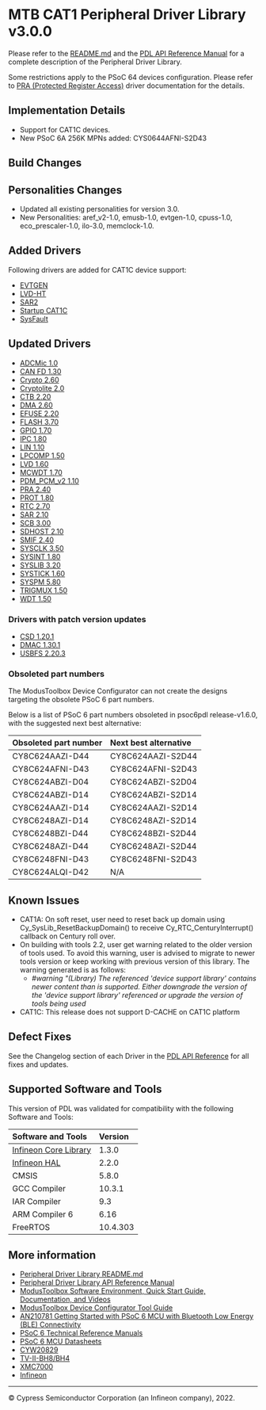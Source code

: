 # MTB CAT1 Peripheral Driver Library v3.0.0

Please refer to the [README.md](./README.md) and the
[PDL API Reference Manual](https://infineon.github.io/mtb-pdl-cat1/pdl_api_reference_manual/html/index.html)
for a complete description of the Peripheral Driver Library.

Some restrictions apply to the PSoC 64 devices configuration. Please refer to [PRA (Protected Register Access)](https://infineon.github.io/mtb-pdl-cat1/pdl_api_reference_manual/html/group__group__pra.html) driver documentation for the details.

## Implementation Details

* Support for CAT1C devices.
* New PSoC 6A 256K MPNs added: CYS0644AFNI-S2D43

## Build Changes

## Personalities Changes

* Updated all existing personalities for version 3.0.
* New Personalities: aref_v2-1.0, emusb-1.0, evtgen-1.0, cpuss-1.0, eco_prescaler-1.0, ilo-3.0, memclock-1.0.

## Added Drivers

Following drivers are added for CAT1C device support:
* [EVTGEN](https://infineon.github.io/mtb-pdl-cat1/pdl_api_reference_manual/html/group__group__evtgen.html)
* [LVD-HT](https://infineon.github.io/mtb-pdl-cat1/pdl_api_reference_manual/html/group__group__lvd__ht.html)
* [SAR2](https://infineon.github.io/mtb-pdl-cat1/pdl_api_reference_manual/html/group__group__sar2.html)
* [Startup CAT1C](https://infineon.github.io/mtb-pdl-cat1/pdl_api_reference_manual/html/group__group__system__config__cm7.html)
* [SysFault](https://infineon.github.io/mtb-pdl-cat1/pdl_api_reference_manual/html/group__group__sysfault.html)


## Updated Drivers

* [ADCMic 1.0](https://infineon.github.io/mtb-pdl-cat1/pdl_api_reference_manual/html/group__group__adcmic.html)
* [CAN FD 1.30](https://infineon.github.io/mtb-pdl-cat1/pdl_api_reference_manual/html/group__group__canfd.html)
* [Crypto 2.60](https://infineon.github.io/mtb-pdl-cat1/pdl_api_reference_manual/html/group__group__crypto.html)
* [Cryptolite 2.0](https://infineon.github.io/mtb-pdl-cat1/pdl_api_reference_manual/html/group__group__cryptolite.html)
* [CTB 2.20](https://infineon.github.io/mtb-pdl-cat1/pdl_api_reference_manual/html/group__group__ctb.html)
* [DMA 2.60](https://infineon.github.io/mtb-pdl-cat1/pdl_api_reference_manual/html/group__group__dma.html)
* [EFUSE 2.20](https://infineon.github.io/mtb-pdl-cat1/pdl_api_reference_manual/html/group__group__efuse.html)
* [FLASH 3.70](https://infineon.github.io/mtb-pdl-cat1/pdl_api_reference_manual/html/group__group__flash.html)
* [GPIO 1.70](https://infineon.github.io/mtb-pdl-cat1/pdl_api_reference_manual/html/group__group__gpio.html)
* [IPC 1.80](https://infineon.github.io/mtb-pdl-cat1/pdl_api_reference_manual/html/group__group__ipc.html)
* [LIN 1.10](https://infineon.github.io/mtb-pdl-cat1/pdl_api_reference_manual/html/group__group__lin.html)
* [LPCOMP 1.50](https://infineon.github.io/mtb-pdl-cat1/pdl_api_reference_manual/html/group__group__lpcomp.html)
* [LVD 1.60](https://infineon.github.io/mtb-pdl-cat1/pdl_api_reference_manual/html/group__group__lvd.html)
* [MCWDT 1.70](https://infineon.github.io/mtb-pdl-cat1/pdl_api_reference_manual/html/group__group__mcwdt.html)
* [PDM_PCM_v2 1.10](https://infineon.github.io/mtb-pdl-cat1/pdl_api_reference_manual/html/group__group__pdm__pcm__v2.html)
* [PRA 2.40](https://infineon.github.io/mtb-pdl-cat1/pdl_api_reference_manual/html/group__group__pra.html)
* [PROT 1.80](https://infineon.github.io/mtb-pdl-cat1/pdl_api_reference_manual/html/group__group__prot.html)
* [RTC 2.70](https://infineon.github.io/mtb-pdl-cat1/pdl_api_reference_manual/html/group__group__rtc.html)
* [SAR 2.10](https://infineon.github.io/mtb-pdl-cat1/pdl_api_reference_manual/html/group__group__sar.html)
* [SCB 3.00](https://infineon.github.io/mtb-pdl-cat1/pdl_api_reference_manual/html/group__group__scb.html)
* [SDHOST 2.10](https://infineon.github.io/mtb-pdl-cat1/pdl_api_reference_manual/html/group__group__sd__host.html)
* [SMIF 2.40](https://infineon.github.io/mtb-pdl-cat1/pdl_api_reference_manual/html/group__group__smif.html)
* [SYSCLK 3.50](https://infineon.github.io/mtb-pdl-cat1/pdl_api_reference_manual/html/group__group__sysclk.html)
* [SYSINT 1.80](https://infineon.github.io/mtb-pdl-cat1/pdl_api_reference_manual/html/group__group__sysint.html)
* [SYSLIB 3.20](https://infineon.github.io/mtb-pdl-cat1/pdl_api_reference_manual/html/group__group__syslib.html)
* [SYSTICK 1.60](https://infineon.github.io/mtb-pdl-cat1/pdl_api_reference_manual/html/group__group__arm__system__timer.html)
* [SYSPM 5.80](https://infineon.github.io/mtb-pdl-cat1/pdl_api_reference_manual/html/group__group__syspm.html)
* [TRIGMUX 1.50](https://infineon.github.io/mtb-pdl-cat1/pdl_api_reference_manual/html/group__group__trigmux.html)
* [WDT 1.50](https://infineon.github.io/mtb-pdl-cat1/pdl_api_reference_manual/html/group__group__wdt.html)

### Drivers with patch version updates

* [CSD 1.20.1](https://infineon.github.io/mtb-pdl-cat1/pdl_api_reference_manual/html/group__group__csd.html)
* [DMAC 1.30.1](https://infineon.github.io/mtb-pdl-cat1/pdl_api_reference_manual/html/group__group__dmac.html)
* [USBFS 2.20.3](https://infineon.github.io/mtb-pdl-cat1/pdl_api_reference_manual/html/group__group__usbfs__dev__drv.html)

### Obsoleted part numbers

The ModusToolbox Device Configurator can not create the designs targeting the obsolete PSoC 6 part numbers.

Below is a list of PSoC 6 part numbers obsoleted in psoc6pdl release-v1.6.0, with the suggested next best alternative:

| Obsoleted part number | Next best alternative |
| :---                  | :----                 |
| CY8C624AAZI-D44       | CY8C624AAZI-S2D44     |
| CY8C624AFNI-D43       | CY8C624AFNI-S2D43     |
| CY8C624ABZI-D04       | CY8C624ABZI-S2D04     |
| CY8C624ABZI-D14       | CY8C624ABZI-S2D14     |
| CY8C624AAZI-D14       | CY8C624AAZI-S2D14     |
| CY8C6248AZI-D14       | CY8C6248AZI-S2D14     |
| CY8C6248BZI-D44       | CY8C6248BZI-S2D44     |
| CY8C6248AZI-D44       | CY8C6248AZI-S2D44     |
| CY8C6248FNI-D43       | CY8C6248FNI-S2D43     |
| CY8C624ALQI-D42       | N/A                   |

## Known Issues
* CAT1A: On soft reset, user need to reset back up domain using Cy_SysLib_ResetBackupDomain() to receive Cy_RTC_CenturyInterrupt() callback on Century roll over.
* On building with tools 2.2, user get warning related to the older version of tools used. To avoid this warning, user is advised to migrate to newer tools version or keep working with previous version of this library.  The warning generated is as follows:
  * _#warning "(Library) The referenced 'device support library' contains newer content than is supported. Either downgrade the version of the 'device support library' referenced or upgrade the version of tools being used_
* CAT1C: This release does not support D-CACHE on CAT1C platform


## Defect Fixes

See the Changelog section of each Driver in the [PDL API Reference](https://infineon.github.io/mtb-pdl-cat1/pdl_api_reference_manual/html/modules.html) for all fixes and updates.

## Supported Software and Tools

This version of PDL was validated for compatibility with the following Software and Tools:

| Software and Tools                                                            | Version      |
| :---                                                                          | :----        |
| [Infineon Core Library](https://github.com/Infineon/core-lib)                 | 1.3.0        |
| [Infineon HAL](https://github.com/Infineon/mtb-hal-cat1)                      | 2.2.0        |
| CMSIS                                                                         | 5.8.0        |
| GCC Compiler                                                                  | 10.3.1       |
| IAR Compiler                                                                  | 9.3          |
| ARM Compiler 6                                                                | 6.16         |
| FreeRTOS                                                                      | 10.4.303     |

## More information

* [Peripheral Driver Library README.md](./README.md)
* [Peripheral Driver Library API Reference Manual](https://infineon.github.io/mtb-pdl-cat1/pdl_api_reference_manual/html/index.html)
* [ModusToolbox Software Environment, Quick Start Guide, Documentation, and Videos](https://www.infineon.com/cms/en/design-support/tools/sdk/modustoolbox-software/)
* [ModusToolbox Device Configurator Tool Guide](https://www.infineon.com/dgdl/Infineon-ModusToolbox_Device_Configurator_Guide_4-UserManual-v01_00-EN.pdf?fileId=8ac78c8c7d718a49017d99ab297631cb)
* [AN210781 Getting Started with PSoC 6 MCU with Bluetooth Low Energy (BLE) Connectivity](https://www.infineon.com/dgdl/Infineon-AN210781_Getting_Started_with_PSoC_6_MCU_with_Bluetooth_Low_Energy_(BLE)_Connectivity_on_PSoC_Creator-ApplicationNotes-v05_00-EN.pdf?fileId=8ac78c8c7cdc391c017d0d311f536528)
* [PSoC 6 Technical Reference Manuals](https://edit.infineon.com/cms/en/search.html#!term=psoc6%20technical%20reference%20manual&view=downloads)
* [PSoC 6 MCU Datasheets](https://edit.infineon.com/cms/en/search.html?intc=searchkwr-return#!view=downloads&term=psoc6&doc_group=Data%20Sheet)
* [CYW20829](https://www.infineon.com/cms/en/product/promopages/airoc20829)
* [TV-II-BH8/BH4](https://www.infineon.com/cms/en/product/microcontroller/32-bit-traveo-t2g-arm-cortex-microcontroller/)
* [XMC7000](https://www.infineon.com/cms/en/product/microcontroller/32-bit-industrial-microcontroller-based-on-arm-cortex-m/)
* [Infineon](http://www.infineon.com)

---
© Cypress Semiconductor Corporation (an Infineon company), 2022.
